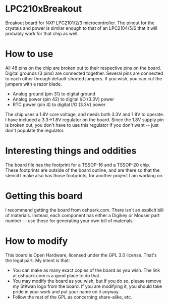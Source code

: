# LPC210xBreakout
Breakout board for NXP LPC2101/2/3 microcontroller. The pinout for the crystals and power is similar enough to that of an LPC2104/5/6 that it will
probably work for that chip as well.

# How to use
All 48 pins on the chip are broken out to their respective pins on the board. Digital grounds (3 pins) are connected together. Several pins are connected to each other through default-shorted jumpers. If you wish, you can cut the jumpers with a razor blade.

 * Analog ground (pin 31) to digital ground
 * Analog power (pin 42) to digital I/O (3.3V) power
 * RTC power (pin 4) to digital I/O (3.3V) power

The chip uses a 1.8V core voltage, and needs both 3.3V and 1.8V to operate. I have included a 3.3->1.8V regulator on the board. Since the 1.8V supply pin is broken out, you don't have to use this regulator if you don't want -- just don't populate the regulator.

# Interesting things and oddities
The board file has the footprint for a TSSOP-16 and a TSSOP-20 chip. These footprints are outside of the board outline, and are there so that the stencil
I make also has those footprints, for another project I am working on.

# Getting this board
I recommend getting the board from oshpark.com. There isn't an explicit bill of materials. Instead, each component has either a Digikey or Mouser part number -- use those for generating your own bill of materials.

# How to modify
This board is Open Hardware, licensed under the GPL 3.0 license. That's the legal part. My intent is that:
 * You can make as many exact copies of the board as you wish. The link at oshpark.com is a good place to do that.
 * You may modify the board as you wish, but if you do so, please remove my StKwan logo from the board. If you are modifying it, you should take pride in your work and put your name on it anyway.
 * Follow the rest of the GPL as concerning share-alike, etc.
